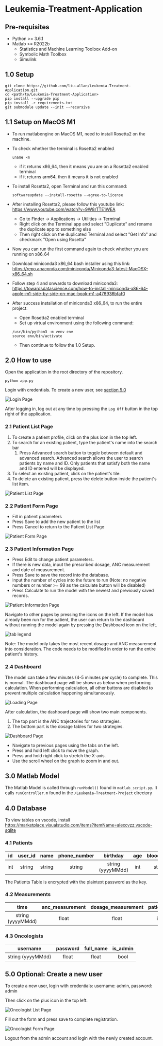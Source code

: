 # Leukemia-Treatment-Application

## Pre-requisites

- Python >= 3.6.1
- Matlab >= R2022b
  - Statistics and Machine Learning Toolbox Add-on
  - Symbolic Math Toolbox
  - Simulink

## 1.0 Setup

```
git clone https://github.com/liu-allan/Leukemia-Treatment-Application.git
cd <path/to/Leukemia-Treatment-Application>
pip install --upgrade pip
pip install -r requirements.txt
git submodule update --init --recursive
```

## 1.1 Setup on MacOS M1 

- To run matlabengine on MacOS M1, need to install Rosetta2 on the machine. 
- To check whether the terminal is Rosetta2 enabled
  ```
  uname -m
  ```
  - if it returns x86_64, then it means you are on a Rosetta2 enabled terminal
  - if it returns arm64, then it means it is not enabled

- To install Rosetta2, open Terminal and run this command:
  ```
  softwareupdate --install-rosetta --agree-to-license
  ```
- After installing Rosetta2, please follow this youtube link: https://www.youtube.com/watch?v=9W8rTTE1WEA
  - Go to Finder -> Applications -> Utilities -> Terminal
  - Right click on the Terminal app and select "Duplicate" and rename the duplicate app to something else
  - Then right click on the duplicated Terminal and select "Get Info" and checkmark "Open using Rosetta"

- Now you can run the first command again to check whether you are running on x86_64

- Download miniconda3 x86_64 bash installer using this link: https://repo.anaconda.com/miniconda/Miniconda3-latest-MacOSX-x86_64.sh
- Follow step 4 and onwards to download miniconda3: https://towardsdatascience.com/how-to-install-miniconda-x86-64-apple-m1-side-by-side-on-mac-book-m1-a476936bfaf0

- After success installation of miniconda3 x86_64, to run the entire project:
  - Open Rosetta2 enabled terminal
  - Set up virtual environment using the following command:
  ```
  /usr/bin/python3 -m venv env
  source env/bin/activate 
  ```
  - Then continue to follow the 1.0 Setup.

## 2.0 How to use

Open the application in the root directory of the repository.
```
python app.py
```
Login with credentials. To create a new user, see [section 5.0](https://github.com/liu-allan/Leukemia-Treatment-Application/tree/documentation#40-optional-create-a-new-user)

![Login Page](https://user-images.githubusercontent.com/44624612/231532389-985b40ae-3497-4cc1-8cf8-b46936e97597.png)

After logging in, log out at any time by pressing the `Log Off` button in the top right of the application. 

### 2.1 Patient List Page

1. To create a patient profile, click on the plus icon in the top left.
2. To search for an existing patient, type the patient's name into the search bar
    1. Press Advanced search button to toggle between default and advanced search. Advanced search allows the user to search patients by name and ID. Only patients that satisfy both the name and ID entered will be displayed.
3. To select an existing patient, click on the patient's tile.
4. To delete an existing patient, press the delete button inside the patient's list item.

![Patient List Page](https://user-images.githubusercontent.com/44624612/231534114-3fa2d8e7-ed4e-4fb9-8d4f-28473c73a298.png)

### 2.2 Patient Form Page

- Fill in patient parameters 
- Press Save to add the new patient to the list
- Press Cancel to return to the Patient List Page

![Patient Form Page](https://user-images.githubusercontent.com/44624612/231534394-62da01d8-dfd0-48ec-a9c6-9082e1b726ce.png)

### 2.3 Patient Information Page

- Press Edit to change patient parameters.
- If there is new data, input the prescribed dosage, ANC measurement and date of measurement.
- Press Save to save the record into the database.
- Input the number of cycles into the future to run (Note: no negative numbers or number >= 99 as the calculate button will be disabled)
- Press Calculate to run the model with the newest and previously saved records. 

![Patient Information Page](https://user-images.githubusercontent.com/44624612/231534625-c6de4f25-946d-4278-98df-4cd431252e2e.png)

Navigate to other pages by pressing the icons on the left. If the model has already been run for the patient, the user can return to the dashboard without running the model again by pressing the Dashboard icon on the left. 

![tab legend](https://user-images.githubusercontent.com/44624435/230222852-0e2b3d38-e36b-417c-b5ba-2b42753016fa.png)

Note: The model only takes the most recent dosage and ANC measurement into consideration. The code needs to be modified in order to run the entire patient's history.


### 2.4 Dashboard

The model can take a few minutes (4-5 minutes per cycle) to complete. This is normal. The dashboard page will be shown as below when performing calculation. When performing calculation, all other buttons are disabled to prevent multiple calculation happening simultaneously. 

![Loading Page](https://user-images.githubusercontent.com/44624612/231534968-4b815a1b-865f-40bb-a9c3-83cf943a0eaa.png)

After calculation, the dashboard page will show two main components.
1. The top part is the ANC trajectories for two strategies. 
2. The bottom part is the dosage tables for two strategies.

![Dashboard Page](https://user-images.githubusercontent.com/44624612/231537420-bfb6324d-7aad-4841-ad94-dee608bf41db.png)

- Navigate to previous pages using the tabs on the left.
- Press and hold left click to move the graph.
- Press and hold right click to stretch the X-axis.
- Use the scroll wheel on the graph to zoom in and out.

## 3.0 Matlab Model

The Matlab Model is called through `runModel()` found in `matlab_script.py`. It calls `runController.m` found in the `/Leukemia-Treatment-Project` directory 

## 4.0 Database

To view tables on vscode, install https://marketplace.visualstudio.com/items?itemName=alexcvzz.vscode-sqlite

### 4.1 Patients

| id | user_id | name |phone_number|birthday|age|blood_type|all_type|weight|height|body_surface_area|oncologist_id| 
|:--:|:-------:|:----:|:----------:|:------:|:-:|:--------:|:------:|:----:|:-----|:---------------:|:-----------:|
|int|string|string|string|string (yyyyMMdd)|int|string|string|float|float|float|string|

The Patients Table is encrypted with the plaintext password as the key.

### 4.2 Measurements

|time|anc_measurement|dosage_measurement|patient_id|
|:--:|:-------------:|:----------------:|:--------:|
|string (yyyyMMdd)|float|float|int|

### 4.3 Oncologists

|username|password|full_name|is_admin|
|:------:|:------:|:-------:|:------:|
|string (yyyyMMdd)|float|float|bool|



## 5.0 Optional: Create a new user

To create a new user, login with credentials: username: admin, password: admin

Then click on the plus icon in the top left.

![Oncologist List Page](https://user-images.githubusercontent.com/44624612/231537908-f74c2d53-4287-4c5c-b141-e8334a6decbe.png)

Fill out the form and press save to complete registration.

![Oncologist Form Page](https://user-images.githubusercontent.com/44624612/231538052-befdcb2c-4cd9-4a63-8279-a2ba7d2889f0.png)

Logout from the admin account and login with the newly created account.


